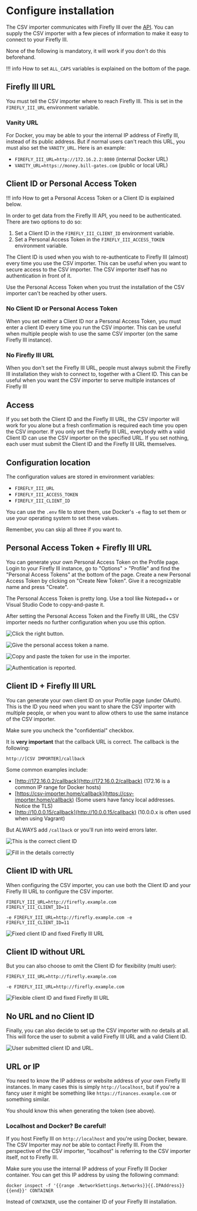 # Configure installation

The CSV importer communicates with Firefly III over the [API](https://docs.firefly-iii.org/api/api). You can supply the CSV importer with a few pieces of information to make it easy to connect to your Firefly III.

None of the following is mandatory, it will work if you don't do this beforehand.

!!! info 
    How to set `ALL_CAPS` variables is explained on the bottom of the page.

## Firefly III URL

You must tell the CSV importer where to reach Firefly III. This is set in the `FIREFLY_III_URL` environment variable. 

### Vanity URL

For Docker, you may be able to your the internal IP address of Firefly III, instead of its public address. But if normal users can't reach this URL, you must also set the `VANITY_URL`. Here is an example:

* `FIREFLY_III_URL=http://172.16.2.2:8080` (internal Docker URL)
* `VANITY_URL=https://money.bill-gates.com` (public or local URL)

## Client ID or Personal Access Token

!!! info
    How to get a Personal Access Token or a Client ID is explained below.

In order to get data from the Firefly III API, you need to be authenticated. There are two options to do so:

1. Set a Client ID in the `FIREFLY_III_CLIENT_ID` environment variable.
2. Set a Personal Access Token in the `FIREFLY_III_ACCESS_TOKEN` environment variable.

The Client ID is used when you wish to re-authenticate to Firefly III (almost) every time you use the CSV importer. This can be useful when you want to secure access to the CSV importer. The CSV importer itself has no authentication in front of it.

Use the Personal Access Token when you trust the installation of the CSV importer can't be reached by other users.

### No Client ID or Personal Access Token

When you set neither a Client ID nor a Personal Access Token, you must enter a client ID every time you run the CSV importer. This can be useful when multiple people wish to use the same CSV importer (on the same Firefly III instance).

### No Firefly III URL

When you don't set the Firefly III URL, people must always submit the Firefly III installation they wish to connect to, together with a Client ID. This can be useful when you want the CSV importer to serve multiple instances of Firefly III

## Access

If you set both the Client ID and the Firefly III URL, the CSV importer will work for you alone but a fresh confirmation is required each time you open the CSV importer. If you only set the Firefly III URL, everybody with a valid Client ID can use the CSV importer on the specified URL. If you set nothing, each user must submit the Client ID and the Firefly III URL themselves.

## Configuration location

The configuration values are stored in environment variables:

* `FIREFLY_III_URL`
* `FIREFLY_III_ACCESS_TOKEN`
* `FIREFLY_III_CLIENT_ID`

You can use the `.env` file to store them, use Docker's `-e` flag to set them or use your operating system to set these values. 

Remember, you can skip all three if you want to.

## Personal Access Token + Firefly III URL

You can generate your own Personal Access Token on the Profile page. Login to your Firefly III instance, go to "Options" > "Profile" and find the "Personal Access Tokens" at the bottom of the page. Create a new Personal Access Token by clicking on "Create New Token". Give it a recognizable name and press "Create".

The Personal Access Token is pretty long. Use a tool like Notepad++ or Visual Studio Code to copy-and-paste it.

After setting the Personal Access Token and the Firefly III URL, the CSV importer needs no further configuration when you use this option.

![Click the right button.](images/pat1.png)

![Give the personal access token a name.](images/pat2.png)

![Copy and paste the token for use in the importer.](images/pat3.png)

![Authentication is reported.](images/pat4.png)

## Client ID + Firefly III URL

You can generate your own client ID on your Profile page (under OAuth). This is the ID you need when you want to share the CSV importer with multiple people, or when you want to allow others to use the same instance of the CSV importer.

Make sure you uncheck the "confidential" checkbox. 

It is **very important** that the callback URL is correct. The callback is the following:

```
http://[CSV IMPORTER]/callback
```

Some common examples include:

* [http://172.16.0.2/callback](http://172.16.0.2/callback) (172.16 is a common IP range for Docker hosts)
* [https://csv-importer.home/callback](https://csv-importer.home/callback) (Some users have fancy local addresses. Notice the TLS)
* [http://10.0.0.15/callback](http://10.0.0.15/callback) (10.0.0.x is often used when using Vagrant)

But ALWAYS add `/callback` or you'll run into weird errors later.

![This is the correct client ID](images/cid1.png)

![Fill in the details correctly](images/cid2.png)

## Client ID with URL

When configuring the CSV importer, you can use both the Client ID and your Firefly III URL to configure the CSV importer.

```
FIREFLY_III_URL=http://firefly.example.com
FIREFLY_III_CLIENT_ID=11

-e FIREFLY_III_URL=http://firefly.example.com -e FIREFLY_III_CLIENT_ID=11
```

![Fixed client ID and fixed Firefly III URL](images/config1.png)

## Client ID without URL

But you can also choose to omit the Client ID for flexibility (multi user):

```
FIREFLY_III_URL=http://firefly.example.com

-e FIREFLY_III_URL=http://firefly.example.com
```

![Flexible client ID and fixed Firefly III URL](images/config2.png)

## No URL and no Client ID

Finally, you can also decide to set up the CSV importer with *no* details at all. This will force the user to submit a valid Firefly III URL and a valid Client ID.

![User submitted client ID and URL.](images/config3.png)


## URL or IP

You need to know the IP address or website address of your own Firefly III instances. In many cases this is simply `http://localhost`, but if you're a fancy user it might be something like `https://finances.example.com` or something similar.

You should know this when generating the token (see above).

### Localhost and Docker? Be careful!

If you host Firefly III on `http://localhost` and you're using Docker, beware. The CSV Importer may *not* be able to contact Firefly III. From the perspective of the CSV importer, "localhost" is referring to the CSV importer itself, not to Firefly III. 

Make sure you use the internal IP address of your Firefly III Docker container. You can get this IP address by using the following command:

```
docker inspect -f '{{range .NetworkSettings.Networks}}{{.IPAddress}}{{end}}' CONTAINER
```

Instead of `CONTAINER`, use the container ID of your Firefly III installation.
